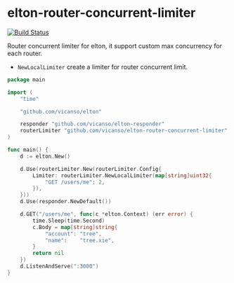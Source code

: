 # elton-router-concurrent-limiter

[![Build Status](https://img.shields.io/travis/vicanso/elton-router-concurrent-limiter.svg?label=linux+build)](https://travis-ci.org/vicanso/elton-router-concurrent-limiter)


Router concurrent limiter for elton, it support custom max concurrency for each router.

- `NewLocalLimiter` create a limiter for router concurrent limit.

```go
package main

import (
	"time"

	"github.com/vicanso/elton"

	responder "github.com/vicanso/elton-responder"
	routerLimiter "github.com/vicanso/elton-router-concurrent-limiter"
)

func main() {
	d := elton.New()

	d.Use(routerLimiter.New(routerLimiter.Config{
		Limiter: routerLimiter.NewLocalLimiter(map[string]uint32{
			"GET /users/me": 2,
		}),
	}))
	d.Use(responder.NewDefault())

	d.GET("/users/me", func(c *elton.Context) (err error) {
		time.Sleep(time.Second)
		c.Body = map[string]string{
			"account": "tree",
			"name":    "tree.xie",
		}
		return nil
	})
	d.ListenAndServe(":3000")
}

```